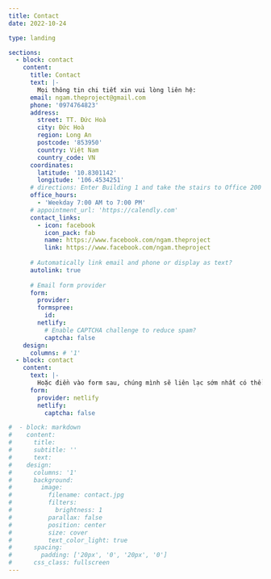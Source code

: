 ```yaml
---
title: Contact
date: 2022-10-24

type: landing

sections:
  - block: contact
    content:
      title: Contact
      text: |-
        Mọi thông tin chi tiết xin vui lòng liên hệ:
      email: ngam.theproject@gmail.com
      phone: '0974764823'
      address:
        street: TT. Đức Hoà
        city: Đức Hoà
        region: Long An
        postcode: '853950'
        country: Việt Nam
        country_code: VN
      coordinates:
        latitude: '10.8301142'
        longitude: '106.4534251'
      # directions: Enter Building 1 and take the stairs to Office 200 on Floor 2
      office_hours:
        - 'Weekday 7:00 AM to 7:00 PM'
      # appointment_url: 'https://calendly.com'
      contact_links:
        - icon: facebook
          icon_pack: fab
          name: https://www.facebook.com/ngam.theproject
          link: https://www.facebook.com/ngam.theproject
    
      # Automatically link email and phone or display as text?
      autolink: true
    
      # Email form provider
      form:
        provider:
        formspree:
          id:
        netlify:
          # Enable CAPTCHA challenge to reduce spam?
          captcha: false
    design:
      columns: # '1'
  - block: contact
    content:
      text: |-
        Hoặc điền vào form sau, chúng mình sẽ liên lạc sớm nhất có thể:
      form:
        provider: netlify
        netlify:
          captcha: false

#  - block: markdown
#    content:
#      title:
#      subtitle: ''
#      text:
#    design:
#      columns: '1'
#      background:
#        image: 
#          filename: contact.jpg
#          filters:
#            brightness: 1
#          parallax: false
#          position: center
#          size: cover
#          text_color_light: true
#      spacing:
#        padding: ['20px', '0', '20px', '0']
#      css_class: fullscreen
---
```


